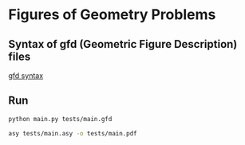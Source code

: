 # Figures of Geometry Problems

## Syntax of gfd (Geometric Figure Description) files

[gfd syntax](gfd.md)

## Run

```sh
python main.py tests/main.gfd
```

```sh
asy tests/main.asy -o tests/main.pdf
```
